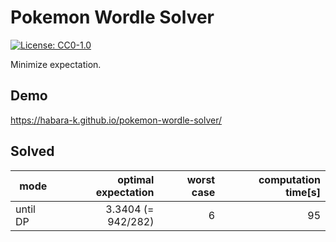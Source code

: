 # Pokemon Wordle Solver

[![License: CC0-1.0](https://img.shields.io/badge/License-CC0_1.0-lightgrey.svg)](http://creativecommons.org/publicdomain/zero/1.0/)

Minimize expectation.

## Demo

https://habara-k.github.io/pokemon-wordle-solver/


## Solved

| mode     | optimal expectation | worst case | computation time[s] |
|----------|--------------------:|-----------:|--------------------:|
| until DP | 3.3404 (= 942/282)  | 6          | 95                  |
